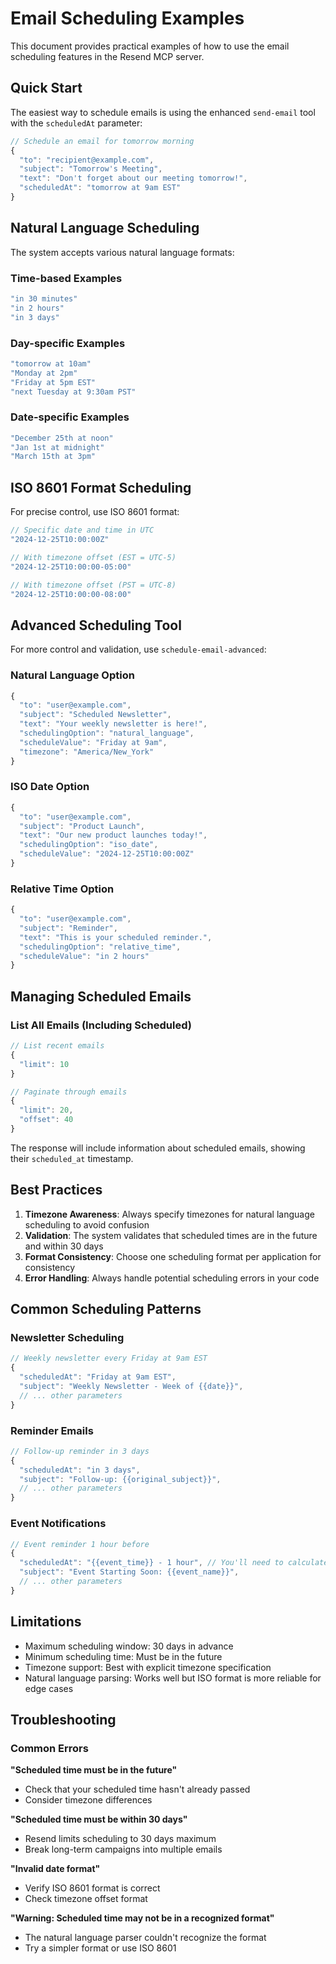 # Email Scheduling Examples

This document provides practical examples of how to use the email scheduling features in the Resend MCP server.

## Quick Start

The easiest way to schedule emails is using the enhanced `send-email` tool with the `scheduledAt` parameter:

```typescript
// Schedule an email for tomorrow morning
{
  "to": "recipient@example.com",
  "subject": "Tomorrow's Meeting",
  "text": "Don't forget about our meeting tomorrow!",
  "scheduledAt": "tomorrow at 9am EST"
}
```

## Natural Language Scheduling

The system accepts various natural language formats:

### Time-based Examples
```javascript
"in 30 minutes"
"in 2 hours"  
"in 3 days"
```

### Day-specific Examples
```javascript
"tomorrow at 10am"
"Monday at 2pm"
"Friday at 5pm EST"
"next Tuesday at 9:30am PST"
```

### Date-specific Examples
```javascript
"December 25th at noon"
"Jan 1st at midnight"
"March 15th at 3pm"
```

## ISO 8601 Format Scheduling

For precise control, use ISO 8601 format:

```javascript
// Specific date and time in UTC
"2024-12-25T10:00:00Z"

// With timezone offset (EST = UTC-5)
"2024-12-25T10:00:00-05:00"

// With timezone offset (PST = UTC-8)  
"2024-12-25T10:00:00-08:00"
```

## Advanced Scheduling Tool

For more control and validation, use `schedule-email-advanced`:

### Natural Language Option
```typescript
{
  "to": "user@example.com",
  "subject": "Scheduled Newsletter",
  "text": "Your weekly newsletter is here!",
  "schedulingOption": "natural_language",
  "scheduleValue": "Friday at 9am",
  "timezone": "America/New_York"
}
```

### ISO Date Option
```typescript
{
  "to": "user@example.com",
  "subject": "Product Launch",
  "text": "Our new product launches today!",
  "schedulingOption": "iso_date",
  "scheduleValue": "2024-12-25T10:00:00Z"
}
```

### Relative Time Option
```typescript
{
  "to": "user@example.com",
  "subject": "Reminder",
  "text": "This is your scheduled reminder.",
  "schedulingOption": "relative_time",
  "scheduleValue": "in 2 hours"
}
```

## Managing Scheduled Emails

### List All Emails (Including Scheduled)
```typescript
// List recent emails
{
  "limit": 10
}

// Paginate through emails
{
  "limit": 20,
  "offset": 40
}
```

The response will include information about scheduled emails, showing their `scheduled_at` timestamp.

## Best Practices

1. **Timezone Awareness**: Always specify timezones for natural language scheduling to avoid confusion
2. **Validation**: The system validates that scheduled times are in the future and within 30 days
3. **Format Consistency**: Choose one scheduling format per application for consistency
4. **Error Handling**: Always handle potential scheduling errors in your code

## Common Scheduling Patterns

### Newsletter Scheduling
```typescript
// Weekly newsletter every Friday at 9am EST
{
  "scheduledAt": "Friday at 9am EST",
  "subject": "Weekly Newsletter - Week of {{date}}",
  // ... other parameters
}
```

### Reminder Emails  
```typescript
// Follow-up reminder in 3 days
{
  "scheduledAt": "in 3 days",
  "subject": "Follow-up: {{original_subject}}",
  // ... other parameters
}
```

### Event Notifications
```typescript
// Event reminder 1 hour before
{
  "scheduledAt": "{{event_time}} - 1 hour", // You'll need to calculate this
  "subject": "Event Starting Soon: {{event_name}}",
  // ... other parameters  
}
```

## Limitations

- Maximum scheduling window: 30 days in advance
- Minimum scheduling time: Must be in the future
- Timezone support: Best with explicit timezone specification
- Natural language parsing: Works well but ISO format is more reliable for edge cases

## Troubleshooting

### Common Errors

**"Scheduled time must be in the future"**
- Check that your scheduled time hasn't already passed
- Consider timezone differences

**"Scheduled time must be within 30 days"**
- Resend limits scheduling to 30 days maximum
- Break long-term campaigns into multiple emails

**"Invalid date format"**
- Verify ISO 8601 format is correct
- Check timezone offset format

**"Warning: Scheduled time may not be in a recognized format"**
- The natural language parser couldn't recognize the format
- Try a simpler format or use ISO 8601